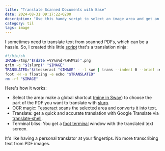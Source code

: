 ```yaml
---
title: "Translate Scanned Documents with Ease"
date: 2024-08-31 09:17:22+0200
description: "Use this handy script to select an image area and get an instant translation. No more transcribing text from PDF images!"
category: til
tags: image
---
```


I sometimes need to translate text from scanned PDFs, which can be a hassle. So, I created this little [script](https://github.com/psto/.dotfiles/blob/main/scripts/.local/bin/translate-image) that's a translation ninja:

```bash
#!/bin/sh
IMAGE=/tmp/"$(date +%Y%m%d-%H%M%S)".png
grim -g "$(slurp)" "$IMAGE"
TRANSLATED="$(tesseract "$IMAGE" - -l swe | trans --indent 0 --brief :en --no-bidi)"
foot -H -a floating -e echo "$TRANSLATED"
rm -rf "$IMAGE"
```

Here's how it works:

- Select the area: make a global shortcut ([mine in Sway](https://github.com/psto/.dotfiles/blob/main/sway/.config/sway/bindsym)) to choose the part of the PDF you want to translate with [slurp](https://github.com/emersion/slurp).
- OCR magic: [Tesseract](https://github.com/tesseract-ocr/tessdata) scans the selected area and converts it into text.
- Translate: get a quick and accurate translation with Google Translate via [translate-shell](https://github.com/soimort/translate-shell).
- Terminal bliss: You get a [foot terminal](https://codeberg.org/dnkl/foot) window with the translated text screen.

It's like having a personal translator at your fingertips. No more transcribing text from PDF images.
